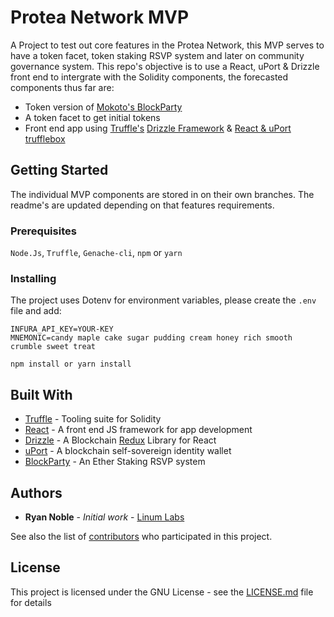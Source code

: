# Protea Network MVP

A Project to test out core features in the Protea Network, this MVP serves to have a token facet, token staking RSVP system and later on community governance system. This repo's objective is to use a React, uPort & Drizzle front end to intergrate with the Solidity components, the forecasted components thus far are:

* Token version of [Mokoto's BlockParty](https://github.com/makoto/blockparty)
* A token facet to get initial tokens
* Front end app using [Truffle's](truffleframework.com) [Drizzle Framework](http://truffleframework.com/docs/drizzle/getting-started) & [React & uPort trufflebox](http://truffleframework.com/boxes/react-uport)

## Getting Started

The individual MVP components are stored in on their own branches. The readme's are updated depending on that features requirements.

### Prerequisites


`Node.Js`, `Truffle`, `Genache-cli`, `npm` or `yarn`


### Installing

The project uses Dotenv for environment variables, please create the `.env` file and add:
```
INFURA_API_KEY=YOUR-KEY
MNEMONIC=candy maple cake sugar pudding cream honey rich smooth crumble sweet treat
```


```
npm install or yarn install
```


<!-- 
## Running the tests


### Tests breakdwon


## Deployment -->



## Built With


* [Truffle](truffleframework.com) - Tooling suite for Solidity
* [React](https://reactjs.org/) - A front end JS framework for app development
* [Drizzle](http://truffleframework.com/docs/drizzle/getting-started) - A Blockchain [Redux](https://redux.js.org/) Library for React
* [uPort](https://www.uport.me/) - A blockchain self-sovereign identity wallet
* [BlockParty](https://github.com/makoto/blockparty) - An Ether Staking RSVP system


<!-- ## Contributing

Please read [CONTRIBUTING.md]() for details on our code of conduct, and the process for submitting pull requests to us. -->

<!-- ## Versioning

We use [SemVer](http://semver.org/) for versioning. For the versions available, see the [tags on this repository](https://github.com/your/project/tags).  -->

## Authors

* **Ryan Noble** - *Initial work* - [Linum Labs](https://github.com/LinumLabs)

See also the list of [contributors](https://github.com/ProteaNetwork/Protea-MVP/graphs/contributors) who participated in this project.

## License

This project is licensed under the GNU License - see the [LICENSE.md](LICENSE.md) file for details

<!-- ## Acknowledgments

* 
 -->
